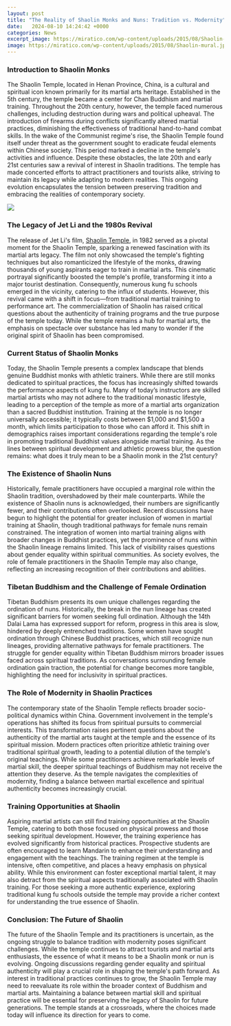 ```yaml
---
layout: post
title: "The Reality of Shaolin Monks and Nuns: Tradition vs. Modernity"
date:   2024-08-10 14:24:42 +0000
categories: News
excerpt_image: https://miratico.com/wp-content/uploads/2015/08/Shaolin-mural.jpg
image: https://miratico.com/wp-content/uploads/2015/08/Shaolin-mural.jpg
---
```


### Introduction to Shaolin Monks
The Shaolin Temple, located in Henan Province, China, is a cultural and spiritual icon known primarily for its martial arts heritage. Established in the 5th century, the temple became a center for Chan Buddhism and martial training. Throughout the 20th century, however, the temple faced numerous challenges, including destruction during wars and political upheaval. The introduction of firearms during conflicts significantly altered martial practices, diminishing the effectiveness of traditional hand-to-hand combat skills. 
In the wake of the Communist regime's rise, the Shaolin Temple found itself under threat as the government sought to eradicate feudal elements within Chinese society. This period marked a decline in the temple's activities and influence. Despite these obstacles, the late 20th and early 21st centuries saw a revival of interest in Shaolin traditions. The temple has made concerted efforts to attract practitioners and tourists alike, striving to maintain its legacy while adapting to modern realities. This ongoing evolution encapsulates the tension between preserving tradition and embracing the realities of contemporary society.

![](https://miratico.com/wp-content/uploads/2015/08/Shaolin-mural.jpg)
### The Legacy of Jet Li and the 1980s Revival
The release of Jet Li's film, [Shaolin Temple](https://fr.edu.vn/en/Shaolin_Temple_(film)), in 1982 served as a pivotal moment for the Shaolin Temple, sparking a renewed fascination with its martial arts legacy. The film not only showcased the temple's fighting techniques but also romanticized the lifestyle of the monks, drawing thousands of young aspirants eager to train in martial arts. This cinematic portrayal significantly boosted the temple's profile, transforming it into a major tourist destination.
Consequently, numerous kung fu schools emerged in the vicinity, catering to the influx of students. However, this revival came with a shift in focus—from traditional martial training to performance art. The commercialization of Shaolin has raised critical questions about the authenticity of training programs and the true purpose of the temple today. While the temple remains a hub for martial arts, the emphasis on spectacle over substance has led many to wonder if the original spirit of Shaolin has been compromised.
### Current Status of Shaolin Monks
Today, the Shaolin Temple presents a complex landscape that blends genuine Buddhist monks with athletic trainers. While there are still monks dedicated to spiritual practices, the focus has increasingly shifted towards the performance aspects of kung fu. Many of today’s instructors are skilled martial artists who may not adhere to the traditional monastic lifestyle, leading to a perception of the temple as more of a martial arts organization than a sacred Buddhist institution.
Training at the temple is no longer universally accessible; it typically costs between $1,000 and $1,500 a month, which limits participation to those who can afford it. This shift in demographics raises important considerations regarding the temple's role in promoting traditional Buddhist values alongside martial training. As the lines between spiritual development and athletic prowess blur, the question remains: what does it truly mean to be a Shaolin monk in the 21st century?
### The Existence of Shaolin Nuns
Historically, female practitioners have occupied a marginal role within the Shaolin tradition, overshadowed by their male counterparts. While the existence of Shaolin nuns is acknowledged, their numbers are significantly fewer, and their contributions often overlooked. Recent discussions have begun to highlight the potential for greater inclusion of women in martial training at Shaolin, though traditional pathways for female nuns remain constrained.
The integration of women into martial training aligns with broader changes in Buddhist practices, yet the prominence of nuns within the Shaolin lineage remains limited. This lack of visibility raises questions about gender equality within spiritual communities. As society evolves, the role of female practitioners in the Shaolin Temple may also change, reflecting an increasing recognition of their contributions and abilities.
### Tibetan Buddhism and the Challenge of Female Ordination
Tibetan Buddhism presents its own unique challenges regarding the ordination of nuns. Historically, the break in the nun lineage has created significant barriers for women seeking full ordination. Although the 14th Dalai Lama has expressed support for reform, progress in this area is slow, hindered by deeply entrenched traditions.
Some women have sought ordination through Chinese Buddhist practices, which still recognize nun lineages, providing alternative pathways for female practitioners. The struggle for gender equality within Tibetan Buddhism mirrors broader issues faced across spiritual traditions. As conversations surrounding female ordination gain traction, the potential for change becomes more tangible, highlighting the need for inclusivity in spiritual practices.
### The Role of Modernity in Shaolin Practices
The contemporary state of the Shaolin Temple reflects broader socio-political dynamics within China. Government involvement in the temple's operations has shifted its focus from spiritual pursuits to commercial interests. This transformation raises pertinent questions about the authenticity of the martial arts taught at the temple and the essence of its spiritual mission.
Modern practices often prioritize athletic training over traditional spiritual growth, leading to a potential dilution of the temple's original teachings. While some practitioners achieve remarkable levels of martial skill, the deeper spiritual teachings of Buddhism may not receive the attention they deserve. As the temple navigates the complexities of modernity, finding a balance between martial excellence and spiritual authenticity becomes increasingly crucial.
### Training Opportunities at Shaolin
Aspiring martial artists can still find training opportunities at the Shaolin Temple, catering to both those focused on physical prowess and those seeking spiritual development. However, the training experience has evolved significantly from historical practices. Prospective students are often encouraged to learn Mandarin to enhance their understanding and engagement with the teachings.
The training regimen at the temple is intensive, often competitive, and places a heavy emphasis on physical ability. While this environment can foster exceptional martial talent, it may also detract from the spiritual aspects traditionally associated with Shaolin training. For those seeking a more authentic experience, exploring traditional kung fu schools outside the temple may provide a richer context for understanding the true essence of Shaolin.
### Conclusion: The Future of Shaolin
The future of the Shaolin Temple and its practitioners is uncertain, as the ongoing struggle to balance tradition with modernity poses significant challenges. While the temple continues to attract tourists and martial arts enthusiasts, the essence of what it means to be a Shaolin monk or nun is evolving. Ongoing discussions regarding gender equality and spiritual authenticity will play a crucial role in shaping the temple's path forward.
As interest in traditional practices continues to grow, the Shaolin Temple may need to reevaluate its role within the broader context of Buddhism and martial arts. Maintaining a balance between martial skill and spiritual practice will be essential for preserving the legacy of Shaolin for future generations. The temple stands at a crossroads, where the choices made today will influence its direction for years to come.